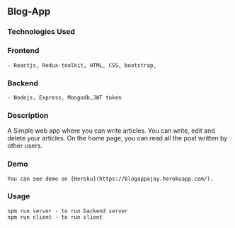 ## Blog-App

### Technologies Used

### Frontend

    - Reactjs, Redux-toolkit, HTML, CSS, bootstrap,

### Backend

    - Nodejs, Express, Mongodb,JWT token

### Description

A Simple web app where you can write articles. You can write, edit and delete your articles. On the home page, you can read all the post written by other users.

### Demo

    You can see demo on [Heroku](https://blogappajay.herokuapp.com/).

### Usage

    npm run server - to run backend server
    npm run client - to run client
